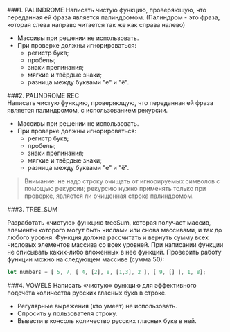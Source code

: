 ###1. PALINDROME
Написать чистую функцию, проверяющую, что переданная ей фраза является палиндромом.
(Палиндром - это фраза, которая слева направо читается так же как справа налево)
 - Массивы при решении не использовать.
 - При проверке должны игнорироваться:
    - регистр букв;
    - пробелы;
    - знаки препинания;
    - мягкие и твёрдые знаки;
    - разница между буквами "е" и "ё".
    
    
    
###2. PALINDROME REC  
 Написать чистую функцию, проверяющую, что переданная ей фраза является палиндромом, с использованием рекурсии.
 - Массивы при решении не использовать.
 - При проверке должны игнорироваться:
    - регистр букв;
    - пробелы;
    - знаки препинания;
    - мягкие и твёрдые знаки;
    - разница между буквами "е" и "ё".
    
> Внимание: не надо строку очищать от игнорируемых символов с помощью рекурсии; рекурсию нужно применять только при проверке, является ли очищенная строка палиндромом.

###3. TREE_SUM

Разработать «чистую» функцию treeSum, которая получает массив, элементы которого могут быть числами или снова массивами, и так до любого уровня.
Функция должна рассчитать и вернуть сумму всех числовых элементов массива со всех уровней.
При написании функции не описывать каких-либо вложенных в неё функций.
Проверить работу функции можно на следующем массиве (сумма 50):

```javascript
let numbers = [ 5, 7, [ 4, [2], 8, [1,3], 2 ], [ 9, [] ], 1, 8];
```

###4. VOWELS
Написать «чистую» функцию для эффективного подсчёта количества русских гласных букв в строке.
  - Регулярные выражения (кто умеет) не использовать.
  - Спросить у пользователя строку. 
  - Вывести в консоль количество русских гласных букв в ней.
        